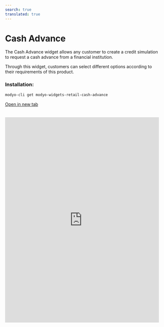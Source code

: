 ```yaml
---
search: true
translated: true
---
```


# Cash Advance

The Cash Advance widget allows any customer to create a credit simulation to request a cash advance from a financial institution.

Through this widget, customers can select different options according to their requirements of this product.

### Installation:

```bash
modyo-cli get modyo-widgets-retail-cash-advance
```

[Open in new tab](https://widgets.modyo.com/retail/cash-advance)

<iframe id="widgetFrame" src="https://widgets.modyo.com/retail/cash-advance" width="100%"  frameBorder="0" style="min-height:670px;overflow:auto;margin-top:20px;"/>

The customer can select the desired options for their cash advance and payment amount to run the simulation.

| Functionality | Description                                                                              |
| :------------ | :--------------------------------------------------------------------------------------- |
| From          | Selects the card from which the cash amount will be drawn.                                |
| To            | Displays the destination account of the requested cash.                                  |
| Amount        | This section allows you to add the requested amount in cash.                             |
| Payments      | The customer can select the number of installments in which the requested amount will be paid |

### Simulation

The client can select the number of payments in which the requested amount will be paid.

| Functionality                | Description                                                               |
| :--------------------------- | :------------------------------------------------------------------------ |
| Total advance cost           | Shows the total amount that will be charged to the card.                  |
| Monthly payment              | Shows the amount of each monthly payment according to the established time period. |
| Monthly interest rate        | Shows the monthly interest rate of the cash advance.                      |
| Annual Percentage Rate (APR) | Shows the annual interest rate of the cash advance.                       |

<script>

  export default {
    mounted() {

      function setIframeHeightCO(id, ht) {
          var ifrm = document.getElementById(id);
          if(ifrm) {
            ifrm.style.height = ht + 4 + "px";
          }
      }
      // iframed document sends its height using postMessage
      function handleDocHeightMsg(e) {
          // check origin
          if ( e.origin === 'https://widgets.modyo.com' ) {
              // parse data
              var data = JSON.parse( e.data );

              console.log('data:', data)
              // check data object
              if ( data['docHeight'] ) {
                  setIframeHeightCO( 'widgetFrame', data['docHeight'] );
              } else {
                  setIframeHeightCO( 'widgetFrame', 700 );
              }
          }
      }

      // assign message handler
      if ( window.addEventListener ) {
          window.addEventListener('message', handleDocHeightMsg, false);
      }
    }
  }

</script>
